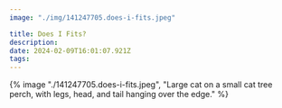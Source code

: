 ```yaml
---
image: "./img/141247705.does-i-fits.jpeg"

title: Does I Fits?
description: 
date: 2024-02-09T16:01:07.921Z
tags: 
---
```

{% image "./141247705.does-i-fits.jpeg", "Large cat on a small cat tree perch, with legs, head, and tail hanging over the edge." %}